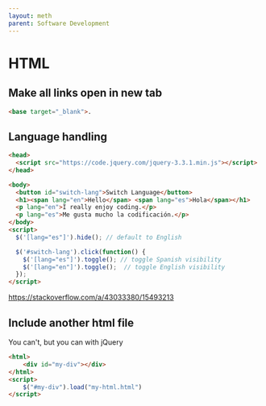 ```yaml
---
layout: meth
parent: Software Development
---
```

# HTML

## Make all links open in new tab

```html
<base target="_blank">.
```

## Language handling

```html
<head>
  <script src="https://code.jquery.com/jquery-3.3.1.min.js"></script>
</head>

<body>
  <button id="switch-lang">Switch Language</button>
  <h1><span lang="en">Hello</span> <span lang="es">Hola</span></h1>
  <p lang="en">I really enjoy coding.</p>
  <p lang="es">Me gusta mucho la codificación.</p>
</body>
<script>
  $('[lang="es"]').hide(); // default to English

  $('#switch-lang').click(function() {
    $('[lang="es"]').toggle(); // toggle Spanish visibility
    $('[lang="en"]').toggle();  // toggle English visibility
  });
</script>
```

<https://stackoverflow.com/a/43033380/15493213>

## Include another html file

You can't, but you can with jQuery

```html
<html>
	<div id="my-div"></div>
</html>
<script>
	$("#my-div").load("my-html.html")
</script>
```

